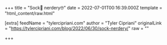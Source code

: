 
+++
title = "Sock🧦 nerdery🤓"
date = 2022-07-01T00:16:39.000Z
template = "html_content/raw.html"

[extra]
feedName = "tylercipriani.com"
author = "Tyler Cipriani"
originalLink = "https://tylercipriani.com/blog/2022/06/30/sock-nerdery/"
raw = ""

+++

